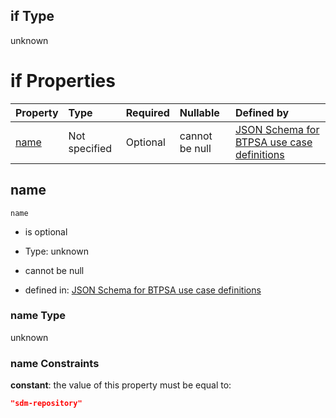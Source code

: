 ## if Type

unknown

# if Properties

| Property      | Type          | Required | Nullable       | Defined by                                                                                                                                                                                                          |
| :------------ | :------------ | :------- | :------------- | :------------------------------------------------------------------------------------------------------------------------------------------------------------------------------------------------------------------ |
| [name](#name) | Not specified | Optional | cannot be null | [JSON Schema for BTPSA use case definitions](btpsa-usecase-properties-services-items-allof-1-then-allof-106-if-properties-name.md "undefined#/properties/services/items/allOf/1/then/allOf/106/if/properties/name") |

## name



`name`

*   is optional

*   Type: unknown

*   cannot be null

*   defined in: [JSON Schema for BTPSA use case definitions](btpsa-usecase-properties-services-items-allof-1-then-allof-106-if-properties-name.md "undefined#/properties/services/items/allOf/1/then/allOf/106/if/properties/name")

### name Type

unknown

### name Constraints

**constant**: the value of this property must be equal to:

```json
"sdm-repository"
```
